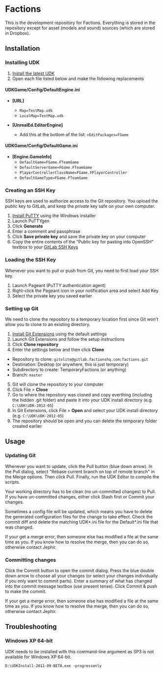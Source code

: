 # Factions

This is the development repository for Factions. Everything is stored in the repository except for asset (models and sound) sources (which are stored in Dropbox).

## Installation

### Installing UDK

1. [Install the latest UDK](http://udk.com/download)
2. Open each file listed below and make the following replacements

#### UDKGame/Config/DefaultEngine.ini

* __[URL]__
  * `Map=TestMap.udk`
  * `LocalMap=TestMap.udk`

* __[UnrealEd.EditorEngine]__
  * Add this at the bottom of the list: `+EditPackages=FGame`

#### UDKGame/Config/DefaultGame.ini

* __[Engine.GameInfo]__
  * `DefaultGame=FGame.FTeamGame`
  * `DefaultServerGame=FGame.FTeamGame`
  * `PlayerControllerClassName=FGame.FPlayerController`
  * `DefaultGameType=FGame.FTeamGame`
  
### Creating an SSH Key

SSH keys are used to authorize access to the Git repository. You upload the *public* key to GitLab, and keep the *private* key safe on your own computer.

1. [Install PuTTY](http://www.chiark.greenend.org.uk/~sgtatham/putty/download.html) using the Windows installer
2. Launch PuTTYgen
3. Click **Generate**
4. Enter a comment and passphrase
5. Click **Save private key** and save the private key on your computer
6. Copy the entire contents of the "Public key for pasting into OpenSSH" textbox to your [GitLab SSH Keys](https://gitlab.factionshq.com/keys/new)

### Loading the SSH Key

Whenever you want to pull or push from Git, you need to first load your SSH key.

1. Launch Pageant (PuTTY authentication agent)
2. Right-click the Pageant icon in your notification area and select Add Key
3. Select the private key you saved earlier

### Setting up Git

We need to clone the repository to a temporary location first since Git won't allow you to clone to an existing directory.

1. [Install Git Extensions](http://code.google.com/p/gitextensions/) using the default settings
2. Launch Git Extensions and follow the setup instructions
3. Click **Clone repository**
4. Enter the settings below and then click **Clone**

* Repository to clone: `gitolite@gitlab.factionshq.com:factions.git`
* Destination: Desktop (or anywhere, this is just temporary)
* Subdirectory to create: TemporaryFactions (or anything)
* Branch: `master`

5. Git will clone the repository to your computer
6. Click File > **Close**
7. Go to where the repository was cloned and copy everthing (including the hidden .git folder) and paste it into your UDK install directory (e.g. `C:\UDK\UDK-2012-05`)
8. In Git Extensions, click File > **Open** and select your UDK install directory (e.g. `C:\UDK\UDK-2012-05`)
9. The repository should be open and you can delete the temporary folder created earlier

## Usage

### Updating Git

Whenever you want to update, click the Pull button (blue down arrow). In the Pull dialog, select "Rebase current branch on top of remote branch" in the Merge options. Then click Pull. Finally, run the UDK Editor to compile the scripts.

Your working directory has to be clean (no un-committed changes) to Pull. If you have un-committed changes, either click Stash first or Commit your changes.

Sometimes a config file will be updated, which means you have to delete the generated configuration files for the change to take effect. Check the commit diff and delete the matching UDK\*.ini file for the Default\*.ini file that was changed.

If your get a merge error, then someone else has modified a file at the same time as you. If you know how to resolve the merge, then you can do so, otherwise contact Jephir.

### Committing changes

Click the Commit button to open the commit dialog. Press the blue double down arrow to choose all your changes (or select your changes individually if you only want to commit parts). Enter a summary of what has changed into the commit message textbox (use present tense). Click Commit & push to make the commit.

If your get a merge error, then someone else has modified a file at the same time as you. If you know how to resolve the merge, then you can do so, otherwise contact Jephir.

## Troubleshooting

### Windows XP 64-bit

UDK needs to be installed with this command-line argument as SP3 is not available for Windows XP 64-bit.

`D:\UDKInstall-2011-09-BETA.exe -progressonly`